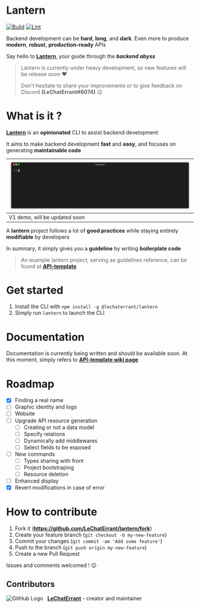 # Lantern
[![Build](https://github.com/LeChatErrant/lantern/actions/workflows/build.yml/badge.svg)](https://github.com/LeChatErrant/lantern/actions/workflows/build.yml)
[![Lint](https://github.com/LeChatErrant/lantern/actions/workflows/lint.yml/badge.svg)](https://github.com/LeChatErrant/lantern/actions/workflows/lint.yml)

Backend development can be **hard**, **long**, and **dark**. Even more to produce **modern**, **robust**, **production-ready** APIs

Say hello to **[Lantern](https://github.com/LeChatErrant/lantern)**, your guide through the *****backend abyss*****

> Lantern is currently under heavy development, so new features will be release soon ❤️
>
> Don't hesitate to share your improvements or to give feedback on Discord **(LeChatErrant#6074)** :wink:

# What is it ?

**[Lantern](https://github.com/LeChatErrant/lantern)** is an **opinionated** CLI to assist backend development

It aims to make backend development **fast** and **easy**, and focuses on generating **maintainable code**

| ![Demo](https://github.com/LeChatErrant/lantern/blob/master/.github/assets/generate.gif) |
|------------------------------------------------------------------------------------------|
| V1 demo, will be updated soon                                                            |

A **lantern** project follows a lot of **good practices** while staying entirely **modifiable** by developers

In summary, it simply gives you a **guideline** by writing **boilerplate code**

> An example lantern project, serving as guidelines reference, can be found at **[API-template](https://github.com/LeChatErrant/API-template)**


# Get started

1. Install the CLI with `npm install -g @lechaterrant/lantern`
2. Simply run `lantern` to launch the CLI

# Documentation

Documentation is currently being written and should be available soon. At this moment, simply refers to **[API-template wiki page](https://github.com/LeChatErrant/API-template/wiki/CLI/#Create-new-resource)**

# Roadmap

 - [x] Finding a real name
 - [ ] Graphic identity and logo
 - [ ] Website
 - [ ] Upgrade API resource generation
   - [ ] Creating or not a data model 
   - [ ] Specify relations
   - [ ] Dynamically add middlewares
   - [ ] Select fields to be exposed
 - [ ] New commands
   - [ ] Types sharing with front
   - [ ] Project bootstraping
   - [ ] Resource deletion
 - [ ] Enhanced display
 - [x] Revert modifications in case of error

# How to contribute

1. Fork it (**<https://github.com/LeChatErrant/lantern/fork>**)
2. Create your feature branch (`git checkout -b my-new-feature`)
3. Commit your changes (`git commit -am 'Add some feature'`)
4. Push to the branch (`git push origin my-new-feature`)
5. Create a new Pull Request

Issues and comments welcomed ! :wink:

## Contributors

![GitHub Logo](https://github.com/LeChatErrant.png?size=30) &nbsp; **[LeChatErrant](https://github.com/LeChatErrant)** - creator and maintainer
